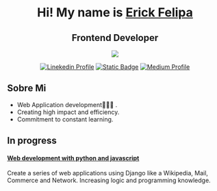 <div align="center">
  <h1>Hi! My name is <a href="https://efelipa.tech" target="_blank"> Erick Felipa</a></h1>
  <h2>Frontend Developer</h2>
  <img src="https://github.com/Efelipa/Efelipa/assets/85250194/7458c0c8-f6a9-4a57-9fb0-a2b2f036f614"/>
  
  [![Linekedin Profile](https://img.shields.io/badge/Linkedin-Web-skyblue?style=for-the-badge&logo=linkedin&logoColor=white&labelColor=101010)](https://linkedin.com/in/efelipadev/)
  [![Static Badge](https://img.shields.io/badge/Portfolio-Web-red?style=for-the-badge&logo=Portfolio&logoColor=skyblue&label=Portfolio)](https://efelipa.tech) 
  [![Medium Profile](https://img.shields.io/badge/Portfolio-Web-red?style=for-the-badge&logo=medium&logoColor=white&labelColor=black&label=Medium)](https://medium.com/@erickfelipa)
</div>

## Sobre Mi 
- Web Application development🧑🏾‍💻 .
- Creating high impact and efficiency.
- Commitment to constant learning.

## In progress
<div>
  <h4>
    <a href="https://learning.edx.org/course/course-v1:HarvardX+CS50W+Web/home">
      Web development with python and javascript
    </a>
  </h4>
  <p>
    Create a series of web applications using Django like a Wikipedia, Mail, Commerce and Network. Increasing logic and programming knowledge.
  </p>
</div>

<!---
Efelipa/Efelipa is a ✨ special ✨ repository because its `README.md` (this file) appears on your GitHub profile.
You can click the Preview link to take a look at your changes.
--->
